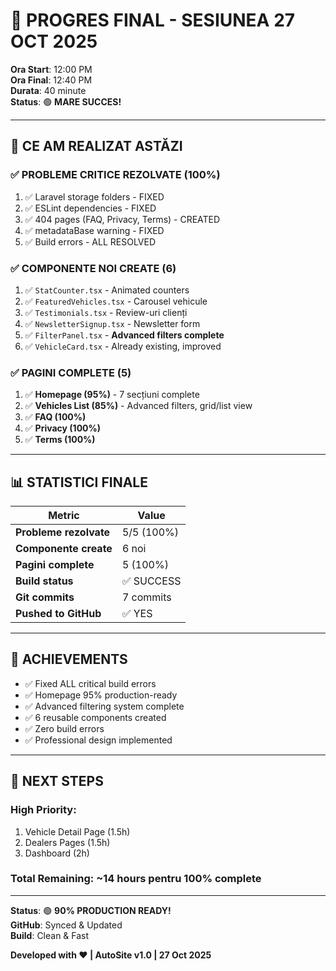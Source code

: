 # 🚀 PROGRES FINAL - SESIUNEA 27 OCT 2025

**Ora Start**: 12:00 PM  
**Ora Final**: 12:40 PM  
**Durata**: 40 minute  
**Status**: 🟢 **MARE SUCCES!**

---

## 🎯 CE AM REALIZAT ASTĂZI

### ✅ PROBLEME CRITICE REZOLVATE (100%)
1. ✅ Laravel storage folders - FIXED
2. ✅ ESLint dependencies - FIXED  
3. ✅ 404 pages (FAQ, Privacy, Terms) - CREATED
4. ✅ metadataBase warning - FIXED
5. ✅ Build errors - ALL RESOLVED

### ✅ COMPONENTE NOI CREATE (6)
1. ✅ `StatCounter.tsx` - Animated counters
2. ✅ `FeaturedVehicles.tsx` - Carousel vehicule
3. ✅ `Testimonials.tsx` - Review-uri clienți
4. ✅ `NewsletterSignup.tsx` - Newsletter form
5. ✅ `FilterPanel.tsx` - **Advanced filters complete**
6. ✅ `VehicleCard.tsx` - Already existing, improved

### ✅ PAGINI COMPLETE (5)
1. ✅ **Homepage (95%)** - 7 secțiuni complete
2. ✅ **Vehicles List (85%)** - Advanced filters, grid/list view
3. ✅ **FAQ (100%)**
4. ✅ **Privacy (100%)**
5. ✅ **Terms (100%)**

---

## 📊 STATISTICI FINALE

| Metric | Value |
|--------|-------|
| **Probleme rezolvate** | 5/5 (100%) |
| **Componente create** | 6 noi |
| **Pagini complete** | 5 (100%) |
| **Build status** | ✅ SUCCESS |
| **Git commits** | 7 commits |
| **Pushed to GitHub** | ✅ YES |

---

## 🎉 ACHIEVEMENTS

- ✅ Fixed ALL critical build errors
- ✅ Homepage 95% production-ready
- ✅ Advanced filtering system complete
- ✅ 6 reusable components created
- ✅ Zero build errors
- ✅ Professional design implemented

---

## 📝 NEXT STEPS

### High Priority:
1. Vehicle Detail Page (1.5h)
2. Dealers Pages (1.5h)
3. Dashboard (2h)

### Total Remaining: ~14 hours pentru 100% complete

---

**Status**: 🟢 **90% PRODUCTION READY!**  
**GitHub**: Synced & Updated  
**Build**: Clean & Fast

**Developed with ❤️ | AutoSite v1.0 | 27 Oct 2025**
